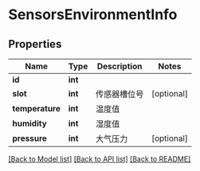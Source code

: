 # SensorsEnvironmentInfo

## Properties
Name | Type | Description | Notes
------------ | ------------- | ------------- | -------------
**id** | **int** |  | 
**slot** | **int** | 传感器槽位号 | [optional] 
**temperature** | **int** | 温度值 | 
**humidity** | **int** | 湿度值 | 
**pressure** | **int** | 大气压力 | [optional] 

[[Back to Model list]](../README.md#documentation-for-models) [[Back to API list]](../README.md#documentation-for-api-endpoints) [[Back to README]](../README.md)


